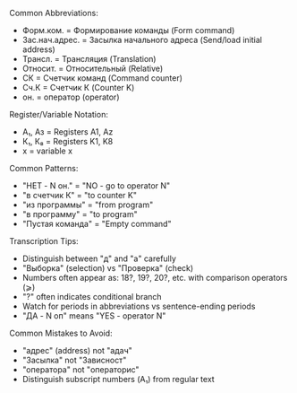 Common Abbreviations:
- Форм.ком. = Формирование команды (Form command)
- Зас.нач.адрес. = Засылка начального адреса (Send/load initial address)
- Трансл. = Трансляция (Translation)
- Относит. = Относительный (Relative)
- СК = Счетчик команд (Command counter)
- Сч.К = Счетчик К (Counter K)
- он. = оператор (operator)

Register/Variable Notation:
- А₁, Аз = Registers A1, Az
- К₁, К₈ = Registers K1, K8
- х = variable x

Common Patterns:
- "НЕТ - N он." = "NO - go to operator N"
- "в счетчик К" = "to counter K"
- "из программы" = "from program"
- "в программу" = "to program"
- "Пустая команда" = "Empty command"

Transcription Tips:
- Distinguish between "д" and "а" carefully
- "Выборка" (selection) vs "Проверка" (check)
- Numbers often appear as: 18?, 19?, 20?, etc. with comparison operators (⩾)
- "?" often indicates conditional branch
- Watch for periods in abbreviations vs sentence-ending periods
- "ДА - N оп" means "YES - operator N"

Common Mistakes to Avoid:
- "адрес" (address) not "адач"
- "Засылка" not "Зависност"
- "оператора" not "операторис"
- Distinguish subscript numbers (А₁) from regular text    